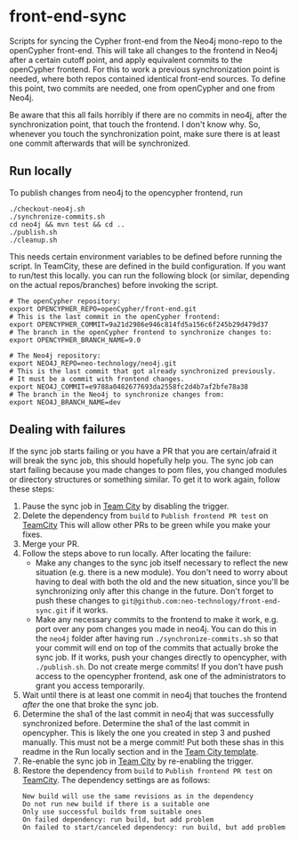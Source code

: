 # front-end-sync
Scripts for syncing the Cypher front-end from the Neo4j mono-repo to the openCypher front-end.
This will take all changes to the frontend in Neo4j after a certain cutoff point, and apply equivalent commits to the openCypher frontend.
For this to work a previous synchronization point is needed, where both repos contained identical front-end sources. 
To define this point, two commits are needed, one from openCypher and one from Neo4j.

Be aware that this all fails horribly if there are no commits in neo4j, after the synchronization point, that touch the frontend. I don't know why.
So, whenever you touch the synchronization point, make sure there is at least one commit afterwards that will be synchronized.

## Run locally

To publish changes from neo4j to the opencypher frontend, run 
```
./checkout-neo4j.sh
./synchronize-commits.sh
cd neo4j && mvn test && cd ..
./publish.sh
./cleanup.sh
```
This needs certain environment variables to be defined before running the script.
In TeamCity, these are defined in the build configuration.
If you want to run/test this locally. you can run the following block (or similar, depending on the actual repos/branches) before invoking the script.

```
# The openCypher repository:
export OPENCYPHER_REPO=openCypher/front-end.git
# This is the last commit in the openCypher frontend:
export OPENCYPHER_COMMIT=9a21d2986e946c814fd5a156c6f245b29d479d37
# The branch in the openCypher frontend to synchronize changes to:
export OPENCYPHER_BRANCH_NAME=9.0

# The Neo4j repository:
export NEO4J_REPO=neo-technology/neo4j.git
# This is the last commit that got already synchronized previously.
# It must be a commit with frontend changes. 
export NEO4J_COMMIT=e9788a0482677693da2558fc2d4b7af2bfe78a38
# The branch in the Neo4j to synchronize changes from:
export NEO4J_BRANCH_NAME=dev
```

## Dealing with failures

If the sync job starts failing or you have a PR that you are certain/afraid it will break the sync job, this should hopefully help you.
The sync job can start failing because you made changes to pom files, you changed modules or directory structures or something similar.
To  get it to work again, follow these steps:

1. Pause the sync job in [Team City](https://live.neo4j-build.io/viewType.html?buildTypeId=Monorepo_PublishFrontend) by disabling the trigger.
1. Delete the dependency from `build` to `Publish frontend PR test` on [TeamCity](https://live.neo4j-build.io/admin/editDependencies.html?id=buildType:Neo4jDev_PullRequests_Build)
   This will allow other PRs to be green while you make your fixes.
1. Merge your PR.
1. Follow the steps above to run locally.
   After locating the failure:
   * Make any changes to the sync job itself necessary to reflect the new situation (e.g. there is a new module).
     You don't need to worry about having to deal with both the old and the new situation, since you'll be synchronizing only after this change in the future.
     Don't forget to push these changes to `git@github.com:neo-technology/front-end-sync.git` if it works.
   * Make any necessary commits to the frontend to make it work, e.g. port over any pom changes you made in neo4j.
     You can do this in the `neo4j` folder after having run  `./synchronize-commits.sh` so that your commit will end on top of the commits that actually broke the sync job.
     If it works, push your changes directly to opencypher, with `./publish.sh`. Do not create merge commits!
     If you don't have push access to the opencypher frontend, ask one of the administrators to grant you access temporarily.
1. Wait until there is at least one commit in neo4j that touches the frontend _after_ the one that broke the sync job.
1. Determine the sha1 of the last commit in neo4j that was successfully synchronized before.
   Determine the sha1 of the last commit in opencypher. This is likely the one you created in step 3 and pushed manually. This must not be a merge commit!
   Put both these shas in this readme in the Run locally section and in the [Team City template](https://live.neo4j-build.io/admin/editBuildParams.html?id=template:Monorepo_PublishFrontendTemplate).
1. Re-enable the sync job in [Team City](https://live.neo4j-build.io/viewType.html?buildTypeId=Monorepo_PublishFrontend) by re-enabling the trigger.
1. Restore the dependency from `build` to `Publish frontend PR test` on [TeamCity](https://live.neo4j-build.io/admin/editDependencies.html?id=buildType:Neo4jDev_PullRequests_Build).
   The dependency settings are as follows: 
   ```
   New build will use the same revisions as in the dependency
   Do not run new build if there is a suitable one
   Only use successful builds from suitable ones
   On failed dependency: run build, but add problem
   On failed to start/canceled dependency: run build, but add problem
   ```
